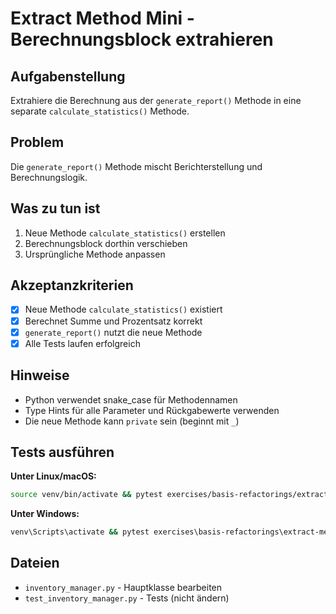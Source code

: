 # Extract Method Mini - Berechnungsblock extrahieren

## Aufgabenstellung
Extrahiere die Berechnung aus der `generate_report()` Methode in eine separate `calculate_statistics()` Methode.

## Problem
Die `generate_report()` Methode mischt Berichterstellung und Berechnungslogik.

## Was zu tun ist
1. Neue Methode `calculate_statistics()` erstellen
2. Berechnungsblock dorthin verschieben  
3. Ursprüngliche Methode anpassen

## Akzeptanzkriterien
- [x] Neue Methode `calculate_statistics()` existiert
- [x] Berechnet Summe und Prozentsatz korrekt
- [x] `generate_report()` nutzt die neue Methode
- [x] Alle Tests laufen erfolgreich

## Hinweise
- Python verwendet snake_case für Methodennamen
- Type Hints für alle Parameter und Rückgabewerte verwenden
- Die neue Methode kann `private` sein (beginnt mit `_`)

## Tests ausführen

**Unter Linux/macOS:**
```bash
source venv/bin/activate && pytest exercises/basis-refactorings/extract-method-mini/tests/ -v
```

**Unter Windows:**
```cmd
venv\Scripts\activate && pytest exercises\basis-refactorings\extract-method-mini\tests\ -v
```

## Dateien
- `inventory_manager.py` - Hauptklasse bearbeiten
- `test_inventory_manager.py` - Tests (nicht ändern)